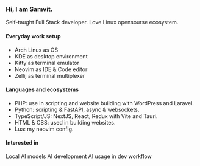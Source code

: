 ### Hi, I am Samvit.

Self-taught Full Stack developer.
Love Linux opensourse ecosystem.

#### Everyday work setup
- Arch Linux as OS
- KDE as desktop environment
- Kitty as terminal emulator
- Neovim as IDE & Code editor
- Zellij as terminal multiplexer

#### Languages and ecosystems
- PHP: use in scripting and website building with WordPress and Laravel.
- Python: scripting & FastAPI, async & websockets.
- TypeScript/JS: NextJS, React, Redux with Vite and Tauri.
- HTML & CSS: used in building websites.
- Lua: my neovim config.
#### Interested in
Local AI models
AI development
AI usage in dev workflow
